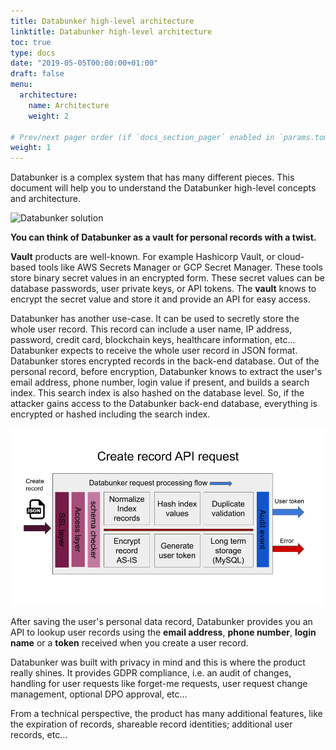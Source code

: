 ```yaml
---
title: Databunker high-level architecture
linktitle: Databunker high-level architecture
toc: true
type: docs
date: "2019-05-05T00:00:00+01:00"
draft: false
menu:
  architecture:
    name: Architecture
    weight: 2

# Prev/next pager order (if `docs_section_pager` enabled in `params.toml`)
weight: 1
---
```


Databunker is a complex system that has many different pieces. This document will help you to understand the Databunker high-level concepts and architecture.

![Databunker solution](/img/databunker-solution.png)

**You can think of **Databunker** as a **vault** for personal records with a twist.**

**Vault** products are well-known. For example Hashicorp Vault, or cloud-based tools like AWS Secrets Manager or GCP Secret Manager. These tools store binary secret values in an encrypted form. These secret values can be database passwords, user private keys, or API tokens. The **vault** knows to encrypt the secret value and store it and provide an API for easy access.

Databunker has another use-case. It can be used to secretly store the whole user record. This record can include a user name, IP address, password, credit card, blockchain keys, healthcare information, etc... Databunker expects to receive the whole user record in JSON format. Databunker stores encrypted records in the back-end database. Out of the personal record, before encryption, Databunker knows to extract the user's email address, phone number, login value if present, and builds a search index. This search index is also hashed on the database level. So, if the attacker gains access to the Databunker back-end database, everything is encrypted or hashed including the search index.

![Databunker request flow](databunker-request-flow.png)

After saving the user's personal data record, Databunker provides you an API to lookup user records using the **email address**, **phone number**, **login name** or a **token** received when you create a user record.

Databunker was built with privacy in mind and this is where the product really shines. It provides GDPR compliance, i.e. an audit of changes, handling for user requests like forget-me requests, user request change management, optional DPO approval, etc...

From a technical perspective, the product has many additional features, like the expiration of records, shareable record identities; additional user records, etc...

